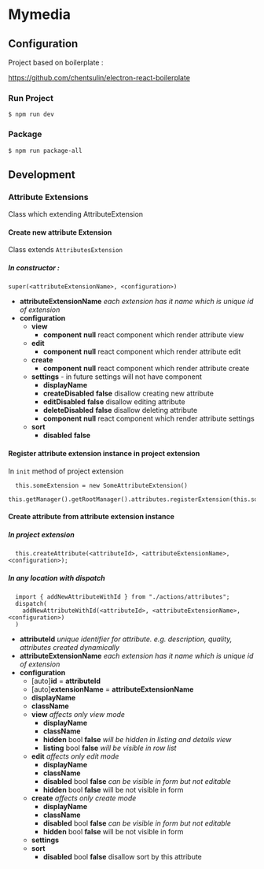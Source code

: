 # Mymedia



## Configuration

Project based on boilerplate :

https://github.com/chentsulin/electron-react-boilerplate

### Run Project
```
$ npm run dev
```

### Package
```
$ npm run package-all
```

## Development


### Attribute Extensions 

Class which extending AttributeExtension

#### Create new attribute Extension

Class extends `AttributesExtension`

##### In constructor :

```
super(<attributeExtensionName>, <configuration>)
```

- **attributeExtensionName** *each extension has it name which is unique id of extension*
- **configuration** 
  - **view** 
    - **component** **null** react component which render attribute view
  - **edit** 
    - **component** **null** react component which render attribute edit
  - **create** 
    - **component** **null** react component which render attribute create
  - **settings** - in future settings will not have component
    - **displayName**
    - **createDisabled** **false** disallow creating new attribute
    - **editDisabled** **false** disallow editing attribute
    - **deleteDisabled** **false** disallow deleting attribute
    - **component** **null** react component which render attribute settings
  - **sort**
    - **disabled** **false** 

#### Register attribute extension instance in project extension

In `init` method of project extension 

```
  this.someExtension = new SomeAttributeExtension()
  this.getManager().getRootManager().attributes.registerExtension(this.someExtension);
```

#### Create attribute from attribute extension instance

##### In project extension

```
  this.createAttribute(<attributeId>, <attributeExtensionName>, <configuration>);
```

##### In any location with dispatch

```
  import { addNewAttributeWithId } from "./actions/attributes";
  dispatch(
    addNewAttributeWithId(<attributeId>, <attributeExtensionName>, <configuration>)
  )
```

- **attributeId** *unique identifier for attribute. e.g. description, quality, attributes created dynamically* 
- **attributeExtensionName** *each extension has it name which is unique id of extension*
- **configuration** 
  - [auto]**id** = **attributeId**
  - [auto]**extensionName** = **attributeExtensionName**
  - **displayName**
  - **className**
  - **view** *affects only view mode*
    - **displayName**
    - **className**
    - **hidden** bool **false** *will be hidden in listing and details view*
    - **listing** bool **false** *will be visible in row list* 
  - **edit** *affects only edit mode*
    - **displayName**
    - **className**
    - **disabled** bool **false** *can be visible in form but not editable*
    - **hidden** bool **false** will be not visible in form
  - **create** *affects only create mode*
    - **displayName**
    - **className**
    - **disabled** bool **false** *can be visible in form but not editable*
    - **hidden** bool **false** will be not visible in form
  - **settings** 
  - **sort**  
    - **disabled** bool **false** disallow sort by this attribute
